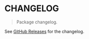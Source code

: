 # CHANGELOG

> Package changelog.

See [GitHub Releases](https://github.com/stdlib-js/iter-for-each/releases) for the changelog.